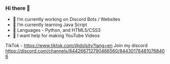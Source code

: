 ### Hi there 👋
- 🔭 I’m currently working on Discord Bots / Websites
- 🌱 I’m currently learning Java Script
- 💬 Languages - Python, and HTML5/CSS3
- 🤔 I want help for making YouTube Videos

TikTok - https://www.tiktok.com/@dolsity?lang=en
Join my discord https://discord.com/channels/844266712790466560/844301764810768406

